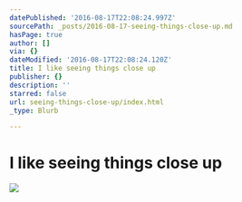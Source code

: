 ```yaml
---
datePublished: '2016-08-17T22:08:24.997Z'
sourcePath: _posts/2016-08-17-seeing-things-close-up.md
hasPage: true
author: []
via: {}
dateModified: '2016-08-17T22:08:24.120Z'
title: I like seeing things close up
publisher: {}
description: ''
starred: false
url: seeing-things-close-up/index.html
_type: Blurb

---
```

# I like seeing things close up
![](https://the-grid-user-content.s3-us-west-2.amazonaws.com/64d8e7c9-7b0e-48c9-8244-8919c2bb6c29.jpg)
